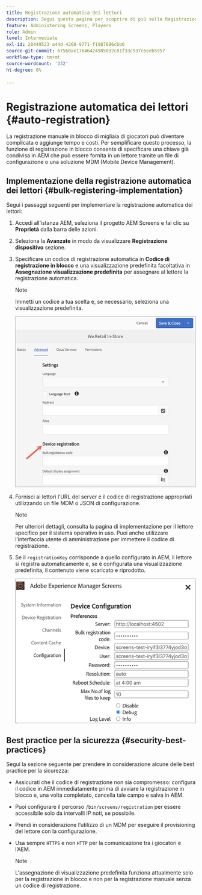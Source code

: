 ```yaml
---
title: Registrazione automatica dei lettori
description: Segui questa pagina per scoprire di più sulla Registrazione automatica dei lettori con AMS/On-Prem Screens.
feature: Administering Screens, Players
role: Admin
level: Intermediate
exl-id: 28449523-a44d-4260-9771-f1987686cbb6
source-git-commit: 67560ae17646424985032c81f33c937c6eeb5957
workflow-type: tm+mt
source-wordcount: '332'
ht-degree: 0%

---
```


# Registrazione automatica dei lettori {#auto-registration}

La registrazione manuale in blocco di migliaia di giocatori può diventare complicata e aggiunge tempo e costi. Per semplificare questo processo, la funzione di registrazione in blocco consente di specificare una chiave già condivisa in AEM che può essere fornita in un lettore tramite un file di configurazione o una soluzione MDM (Mobile Device Management).

## Implementazione della registrazione automatica dei lettori {#bulk-registering-implementation}

Segui i passaggi seguenti per implementare la registrazione automatica dei lettori:

1. Accedi all’istanza AEM, seleziona il progetto AEM Screens e fai clic su **Proprietà** dalla barra delle azioni.
1. Seleziona la **Avanzate** in modo da visualizzare **Registrazione dispositivo** sezione.

1. Specificare un codice di registrazione automatica in **Codice di registrazione in blocco** e una visualizzazione predefinita facoltativa in **Assegnazione visualizzazione predefinita** per assegnare al lettore la registrazione automatica.

   >[!NOTE]
   >Immetti un codice a tua scelta e, se necessario, seleziona una visualizzazione predefinita.

   ![immagine](/help/user-guide/assets/auto-registration/auto-register1.png)
1. Fornisci ai lettori l’URL del server e il codice di registrazione appropriati utilizzando un file MDM o JSON di configurazione.

   >[!NOTE]
   >Per ulteriori dettagli, consulta la pagina di implementazione per il lettore specifico per il sistema operativo in uso. Puoi anche utilizzare l’interfaccia utente di amministrazione per immettere il codice di registrazione.

1. Se il `registrationKey` corrisponde a quello configurato in AEM, il lettore si registra automaticamente e, se è configurata una visualizzazione predefinita, il contenuto viene scaricato e riprodotto.

   ![immagine](/help/user-guide/assets/auto-registration/auto-register2.png)

## Best practice per la sicurezza {#security-best-practices}

Segui la sezione seguente per prendere in considerazione alcune delle best practice per la sicurezza:

* Assicurati che il codice di registrazione non sia compromesso: configura il codice in AEM immediatamente prima di avviare la registrazione in blocco e, una volta completato, cancella tale campo e salva in AEM.

* Puoi configurare il percorso `/bin/screens/registration` per essere accessibile solo da intervalli IP noti, se possibile.

* Prendi in considerazione l’utilizzo di un MDM per eseguire il provisioning del lettore con la configurazione.

* Usa sempre `HTTPS` e non `HTTP` per la comunicazione tra i giocatori e l’AEM.

  >[!NOTE]
  >L&#39;assegnazione di visualizzazione predefinita funziona attualmente solo per la registrazione in blocco e non per la registrazione manuale senza un codice di registrazione.
